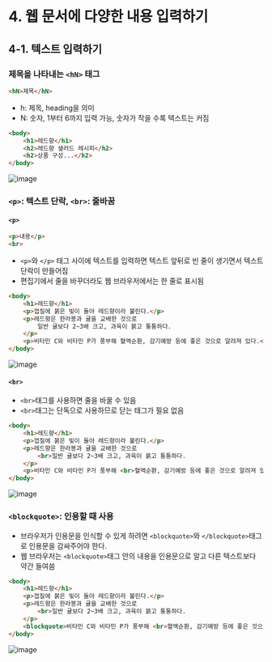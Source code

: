 # 4. 웹 문서에 다양한 내용 입력하기

## 4-1. 텍스트 입력하기
### 제목을 나타내는 `<hN>` 태그
```html
<hN>제목</hN>
```
* h: 제목, heading을 의미
* N: 숫자, 1부터 6까지 입력 가능, 숫자가 작을 수록 텍스트는 커짐

```html
<body>
    <h1>레드향</h1>
    <h2>레드향 샐러드 레시피</h2>
    <h2>상품 구성...</h2>
</body>
```
![image](https://github.com/qlkdkd/2-winter/assets/71871927/2a03f713-71eb-45d3-ad3b-670677e5da05)

### `<p>`: 텍스트 단락, `<br>`: 줄바꿈
#### `<p>`
```html
<p>내용</p>
<br>
```
* `<p>`와 `</p>` 태그 사이에 텍스트를 입력하면 텍스트 앞뒤로 빈 줄이 생기면서 텍스트 단락이 만들어짐
* 편집기에서 줄을 바꾸더라도 웹 브라우저에서는 한 줄로 표시됨
```html
<body>
    <h1>레드향</h1>
    <p>껍질에 붉은 빛이 돌아 레드향이라 불린다.</p>
    <p>레드향은 한라봉과 귤을 교배한 것으로
        일반 귤보다 2~3배 크고, 과육이 붉고 통통하다.
    </p>
    <p>비타민 C와 비타민 P가 풍부해 혈액순환, 감기예방 등에 좋은 것으로 알려져 있다.</p>
</body>
```
![image](https://github.com/qlkdkd/2-winter/assets/71871927/a1ca8e28-68f1-4e89-b55c-bf3a71b8221e)

#### `<br>`
* `<br>`태그를 사용하면 줄을 바꿀 수 있음
* `<br>`태그는 단독으로 사용하므로 닫는 태그가 필요 없음
```html
<body>
    <h1>레드향</h1>
    <p>껍질에 붉은 빛이 돌아 레드향이라 불린다.</p>
    <p>레드향은 한라봉과 귤을 교배한 것으로
        <br>일반 귤보다 2~3배 크고, 과육이 붉고 통통하다.
    </p>
    <p>비타민 C와 비타민 P가 풍부해 <br>혈액순환, 감기예방 등에 좋은 것으로 알려져 있다.</p>
</body>
```
![image](https://github.com/qlkdkd/2-winter/assets/71871927/1dbf0363-bbd9-4ebf-9f4f-c606d703d14d)


### `<blockquote>`: 인용할 때 사용
* 브라우저가 인용문을 인식할 수 있게 하려면 `<blockquote>`와 `</blockquote>`태그로 인용문을 감싸주어야 한다.
* 웹 브라우저는 `<blockquote>`태그 안의 내용을 인용문으로 알고 다른 텍스트보다 약간 들여씀

``` html
<body>
    <h1>레드향</h1>
    <p>껍질에 붉은 빛이 돌아 레드향이라 불린다.</p>
    <p>레드향은 한라봉과 귤을 교배한 것으로
        <br>일반 귤보다 2~3배 크고, 과육이 붉고 통통하다.
    </p>
    <blockquote>비타민 C와 비타민 P가 풍부해 <br>혈액순환, 감기예방 등에 좋은 것으로 알려져 있다.</blockquote>
</body>
```
![image](https://github.com/qlkdkd/2-winter/assets/71871927/fdef5b30-355d-4fc7-bb36-10443c2bdb52)
